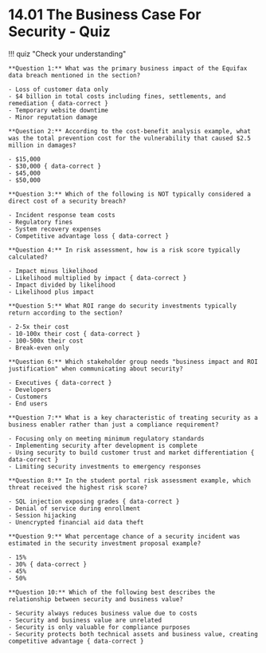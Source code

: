 # 14.01 The Business Case For Security - Quiz

!!! quiz "Check your understanding"

    **Question 1:** What was the primary business impact of the Equifax data breach mentioned in the section?

    - Loss of customer data only
    - $4 billion in total costs including fines, settlements, and remediation { data-correct }
    - Temporary website downtime
    - Minor reputation damage

    **Question 2:** According to the cost-benefit analysis example, what was the total prevention cost for the vulnerability that caused $2.5 million in damages?

    - $15,000
    - $30,000 { data-correct }
    - $45,000
    - $50,000

    **Question 3:** Which of the following is NOT typically considered a direct cost of a security breach?

    - Incident response team costs
    - Regulatory fines
    - System recovery expenses
    - Competitive advantage loss { data-correct }

    **Question 4:** In risk assessment, how is a risk score typically calculated?

    - Impact minus likelihood
    - Likelihood multiplied by impact { data-correct }
    - Impact divided by likelihood
    - Likelihood plus impact

    **Question 5:** What ROI range do security investments typically return according to the section?

    - 2-5x their cost
    - 10-100x their cost { data-correct }
    - 100-500x their cost
    - Break-even only

    **Question 6:** Which stakeholder group needs "business impact and ROI justification" when communicating about security?

    - Executives { data-correct }
    - Developers
    - Customers
    - End users

    **Question 7:** What is a key characteristic of treating security as a business enabler rather than just a compliance requirement?

    - Focusing only on meeting minimum regulatory standards
    - Implementing security after development is complete
    - Using security to build customer trust and market differentiation { data-correct }
    - Limiting security investments to emergency responses

    **Question 8:** In the student portal risk assessment example, which threat received the highest risk score?

    - SQL injection exposing grades { data-correct }
    - Denial of service during enrollment
    - Session hijacking
    - Unencrypted financial aid data theft

    **Question 9:** What percentage chance of a security incident was estimated in the security investment proposal example?

    - 15%
    - 30% { data-correct }
    - 45%
    - 50%

    **Question 10:** Which of the following best describes the relationship between security and business value?

    - Security always reduces business value due to costs
    - Security and business value are unrelated
    - Security is only valuable for compliance purposes
    - Security protects both technical assets and business value, creating competitive advantage { data-correct }
